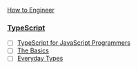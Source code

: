 [How to Engineer](/README.md)

### [TypeScript](https://www.typescriptlang.org/docs/handbook)

- [ ] [TypeScript for JavaScript Programmers](https://www.typescriptlang.org/docs/handbook/intro.html)
- [ ] [The Basics](https://www.typescriptlang.org/docs/handbook/2/basic-types.html)
- [ ] [Everyday Types](https://www.typescriptlang.org/docs/handbook/2/everyday-types.html)